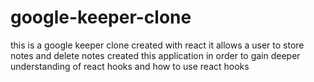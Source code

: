# google-keeper-clone
this is a google keeper clone created with react it allows a user to store notes and delete notes
created this application in order to gain deeper understanding of react hooks and how to use react hooks
